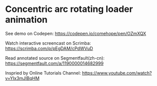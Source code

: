 # Concentric arc rotating loader animation

See demo on Codepen: https://codepen.io/comehope/pen/OZmXQX

Watch interactive screencast on Scrimba: https://scrimba.com/p/pEgDAM/cPdWVuD

Read annotated source on Segmentfault(zh-cn): https://segmentfault.com/a/1190000014682999

Inspried by Online Tutorials Channel: https://www.youtube.com/watch?v=YIx3mJIBqHM
